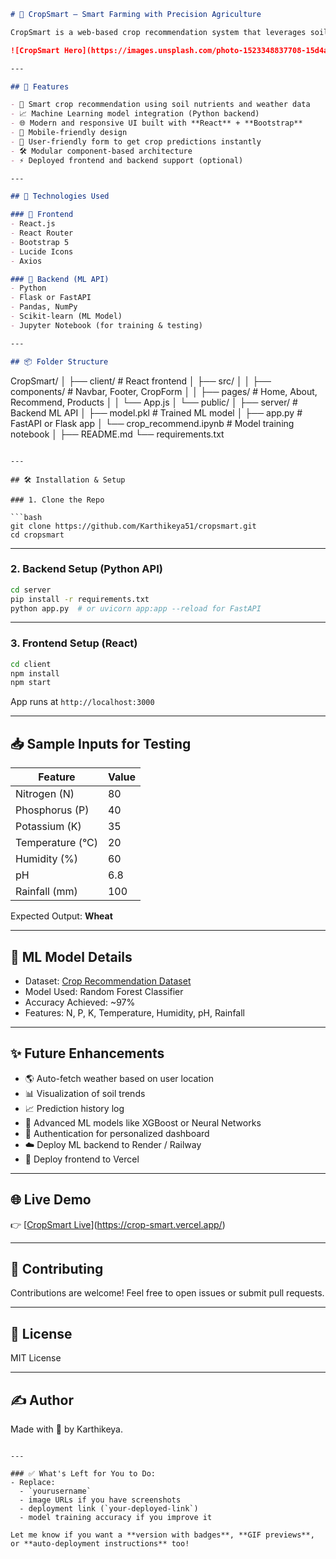

```markdown
# 🌱 CropSmart – Smart Farming with Precision Agriculture

CropSmart is a web-based crop recommendation system that leverages soil composition and environmental factors (like temperature, pH, and rainfall) to suggest the best crops for cultivation using Machine Learning. It aims to empower farmers and agri-enthusiasts with data-driven decisions for higher yield and efficient farming.

![CropSmart Hero](https://images.unsplash.com/photo-1523348837708-15d4a09cfac2?auto=format&fit=crop&w=1200&q=80)

---

## 🚀 Features

- 🌾 Smart crop recommendation using soil nutrients and weather data
- 📈 Machine Learning model integration (Python backend)
- 🌐 Modern and responsive UI built with **React** + **Bootstrap**
- 📱 Mobile-friendly design
- 🧠 User-friendly form to get crop predictions instantly
- 🛠 Modular component-based architecture
- ⚡ Deployed frontend and backend support (optional)

---

## 🧠 Technologies Used

### 🔹 Frontend
- React.js
- React Router
- Bootstrap 5
- Lucide Icons
- Axios

### 🔹 Backend (ML API)
- Python
- Flask or FastAPI
- Pandas, NumPy
- Scikit-learn (ML Model)
- Jupyter Notebook (for training & testing)

---

## 📦 Folder Structure

```
CropSmart/
│
├── client/                 # React frontend
│   ├── src/
│   │   ├── components/     # Navbar, Footer, CropForm
│   │   ├── pages/          # Home, About, Recommend, Products
│   │   └── App.js
│   └── public/
│
├── server/                 # Backend ML API
│   ├── model.pkl           # Trained ML model
│   ├── app.py              # FastAPI or Flask app
│   └── crop_recommend.ipynb # Model training notebook
│
├── README.md
└── requirements.txt
```

---

## 🛠 Installation & Setup

### 1. Clone the Repo

```bash
git clone https://github.com/Karthikeya51/cropsmart.git
cd cropsmart
```

---

### 2. Backend Setup (Python API)

```bash
cd server
pip install -r requirements.txt
python app.py  # or uvicorn app:app --reload for FastAPI
```

---

### 3. Frontend Setup (React)

```bash
cd client
npm install
npm start
```

App runs at `http://localhost:3000`

---

## 📥 Sample Inputs for Testing

| Feature     | Value |
|-------------|-------|
| Nitrogen (N)     | 80   |
| Phosphorus (P)   | 40   |
| Potassium (K)    | 35   |
| Temperature (°C) | 20   |
| Humidity (%)     | 60   |
| pH               | 6.8  |
| Rainfall (mm)    | 100  |

Expected Output: **Wheat**

---

## 🌾 ML Model Details

- Dataset: [Crop Recommendation Dataset](https://www.kaggle.com/datasets/atharvaingle/crop-recommendation-dataset)
- Model Used: Random Forest Classifier
- Accuracy Achieved: ~97%
- Features: N, P, K, Temperature, Humidity, pH, Rainfall

---

## ✨ Future Enhancements

- 🌎 Auto-fetch weather based on user location
- 📊 Visualization of soil trends
- 📈 Prediction history log
- 🧪 Advanced ML models like XGBoost or Neural Networks
- 🔐 Authentication for personalized dashboard
- ☁️ Deploy ML backend to Render / Railway
- 🚀 Deploy frontend to Vercel

---

## 🌐 Live Demo

👉 [[CropSmart Live](https://your-deployed-link.vercel.app)](https://crop-smart.vercel.app/)

---

## 🤝 Contributing

Contributions are welcome! Feel free to open issues or submit pull requests.

---

## 📄 License

MIT License

---

## ✍️ Author

Made with 💚 by Karthikeya.
```

---

### ✅ What's Left for You to Do:
- Replace:
  - `yourusername`
  - image URLs if you have screenshots
  - deployment link (`your-deployed-link`)
  - model training accuracy if you improve it

Let me know if you want a **version with badges**, **GIF previews**, or **auto-deployment instructions** too!

